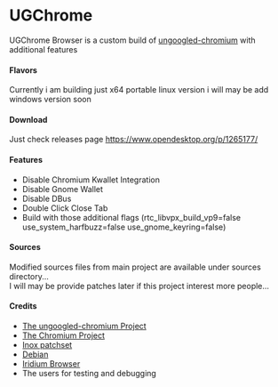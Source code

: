 # UGChrome
UGChrome Browser is a custom build of [ungoogled-chromium](//github.com/Eloston/ungoogled-chromium/) with additional features

#### Flavors 
Currently i am building just x64 portable linux version 
i will may be add windows version soon 

#### Download 
Just check releases page https://www.opendesktop.org/p/1265177/

#### Features 
- Disable Chromium Kwallet Integration
- Disable Gnome Wallet
- Disable DBus 
- Double Click Close Tab
- Build with those additional flags (rtc_libvpx_build_vp9=false use_system_harfbuzz=false use_gnome_keyring=false)

#### Sources 
Modified sources files from main project are available under sources directory...  
I will may be provide patches later if this project interest more people...

#### Credits

* [The ungoogled-chromium Project](//github.com/Eloston/ungoogled-chromium/)
* [The Chromium Project](//www.chromium.org/)
* [Inox patchset](//github.com/gcarq/inox-patchset)
* [Debian](//tracker.debian.org/pkg/chromium-browser)
* [Iridium Browser](//iridiumbrowser.de/)
* The users for testing and debugging

